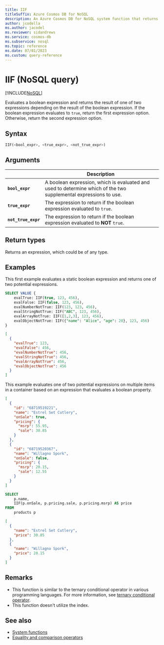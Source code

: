 ```yaml
---
title: IIF
titleSuffix: Azure Cosmos DB for NoSQL
description: An Azure Cosmos DB for NoSQL system function that returns one of two expressions based on a boolean expression input.
author: jcodella
ms.author: jacodel
ms.reviewer: sidandrews
ms.service: cosmos-db
ms.subservice: nosql
ms.topic: reference
ms.date: 07/01/2023
ms.custom: query-reference
---
```


# IIF (NoSQL query)

[!INCLUDE[NoSQL](../../includes/appliesto-nosql.md)]

Evaluates a boolean expression and returns the result of one of two expressions depending on the result of the boolean expression. If the boolean expression evaluates to `true`, return the first expression option. Otherwise, return the second expression option.

## Syntax

```sql
IIF(<bool_expr>, <true_expr>, <not_true_expr>)
```

## Arguments

| | Description |
| --- | --- |
| **`bool_expr`** | A boolean expression, which is evaluated and used to determine which of the two supplemental expressions to use. |
| **`true_expr`** | The expression to return if the boolean expression evaluated to `true`. |
| **`not_true_expr`** | The expression to return if the boolean expression evaluated to **NOT** `true`. |

## Return types

Returns an expression, which could be of any type.

## Examples

This first example evaluates a static boolean expression and returns one of two potential expressions.

```sql
SELECT VALUE {
    evalTrue: IIF(true, 123, 456),
    evalFalse: IIF(false, 123, 456),
    evalNumberNotTrue: IIF(123, 123, 456),
    evalStringNotTrue: IIF("ABC", 123, 456),
    evalArrayNotTrue: IIF([1,2,3], 123, 456),
    evalObjectNotTrue: IIF({"name": "Alice", "age": 20}, 123, 456)
}
```

```json
[
  {
    "evalTrue": 123,
    "evalFalse": 456,
    "evalNumberNotTrue": 456,
    "evalStringNotTrue": 456,
    "evalArrayNotTrue": 456,
    "evalObjectNotTrue": 456
  }
]
```

This example evaluates one of two potential expressions on multiple items in a container based on an expression that evaluates a boolean property.

```json
[
  {
    "id": "68719519221",
    "name": "Estrel Set Cutlery",
    "onSale": true,
    "pricing": {
      "msrp": 55.95,
      "sale": 30.85
    }
  },
  {
    "id": "68719520367",
    "name": "Willagno Spork",
    "onSale": false,
    "pricing": {
      "msrp": 20.15,
      "sale": 12.55
    }
  }
]
```

```sql
SELECT
    p.name,
    IIF(p.onSale, p.pricing.sale, p.pricing.msrp) AS price
FROM
    products p
```

```json
[
  {
    "name": "Estrel Set Cutlery",
    "price": 30.85
  },
  {
    "name": "Willagno Spork",
    "price": 20.15
  }
]
```

## Remarks

- This function is similar to the ternary conditional operator in various programming languages. For more information, see [ternary conditional operator](https://wikipedia.org/wiki/ternary_conditional_operator).
- This function doesn't utilize the index.

## See also

- [System functions](system-functions.yml)
- [Equality and comparison operators](equality-comparison-operators.md)
